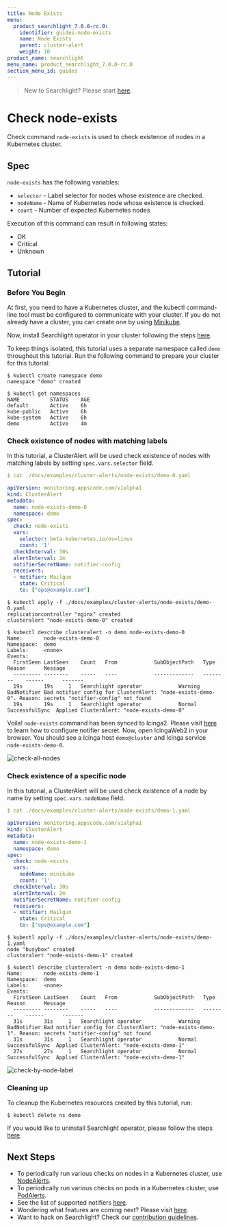 ```yaml
---
title: Node Exists
menu:
  product_searchlight_7.0.0-rc.0:
    identifier: guides-node-exists
    name: Node Exists
    parent: cluster-alert
    weight: 10
product_name: searchlight
menu_name: product_searchlight_7.0.0-rc.0
section_menu_id: guides
---
```


> New to Searchlight? Please start [here](/products/searchlight/7.0.0-rc.0/concepts/README).

# Check node-exists

Check command `node-exists` is used to check existence of nodes in a Kubernetes cluster.


## Spec
`node-exists` has the following variables:

- `selector` - Label selector for nodes whose existence are checked.
- `nodeName` - Name of Kubernetes node whose existence is checked.
- `count` - Number of expected Kubernetes nodes

Execution of this command can result in following states:

- OK
- Critical
- Unknown


## Tutorial

### Before You Begin
At first, you need to have a Kubernetes cluster, and the kubectl command-line tool must be configured to communicate with your cluster. If you do not already have a cluster, you can create one by using [Minikube](https://github.com/kubernetes/minikube).

Now, install Searchlight operator in your cluster following the steps [here](/products/searchlight/7.0.0-rc.0/setup/install).

To keep things isolated, this tutorial uses a separate namespace called `demo` throughout this tutorial. Run the following command to prepare your cluster for this tutorial:

```console
$ kubectl create namespace demo
namespace "demo" created

$ kubectl get namespaces
NAME          STATUS    AGE
default       Active    6h
kube-public   Active    6h
kube-system   Active    6h
demo          Active    4m
```

### Check existence of nodes with matching labels
In this tutorial, a ClusterAlert will be used check existence of nodes with matching labels by setting `spec.vars.selector` field.

```yaml
$ cat ./docs/examples/cluster-alerts/node-exists/demo-0.yaml

apiVersion: monitoring.appscode.com/v1alpha1
kind: ClusterAlert
metadata:
  name: node-exists-demo-0
  namespace: demo
spec:
  check: node-exists
  vars:
    selector: beta.kubernetes.io/os=linux
    count: '1'
  checkInterval: 30s
  alertInterval: 2m
  notifierSecretName: notifier-config
  receivers:
  - notifier: Mailgun
    state: Critical
    to: ["ops@example.com"]
```
```console
$ kubectl apply -f ./docs/examples/cluster-alerts/node-exists/demo-0.yaml
replicationcontroller "nginx" created
clusteralert "node-exists-demo-0" created

$ kubectl describe clusteralert -n demo node-exists-demo-0
Name:		node-exists-demo-0
Namespace:	demo
Labels:		<none>
Events:
  FirstSeen	LastSeen	Count	From			SubObjectPath	Type		Reason		Message
  ---------	--------	-----	----			-------------	--------	------		-------
  19s		19s		1	Searchlight operator			Warning		BadNotifier	Bad notifier config for ClusterAlert: "node-exists-demo-0". Reason: secrets "notifier-config" not found
  19s		19s		1	Searchlight operator			Normal		SuccessfulSync	Applied ClusterAlert: "node-exists-demo-0"
```

Voila! `node-exists` command has been synced to Icinga2. Please visit [here](/products/searchlight/7.0.0-rc.0/guides/notifiers) to learn how to configure notifier secret. Now, open IcingaWeb2 in your browser. You should see a Icinga host `demo@cluster` and Icinga service `node-exists-demo-0`.

![check-all-nodes](/products/searchlight/7.0.0-rc.0/images/cluster-alerts/node-exists/demo-0.png)


### Check existence of a specific node
In this tutorial, a ClusterAlert will be used check existence of a node by name by setting `spec.vars.nodeName` field.

```yaml
$ cat ./docs/examples/cluster-alerts/node-exists/demo-1.yaml

apiVersion: monitoring.appscode.com/v1alpha1
kind: ClusterAlert
metadata:
  name: node-exists-demo-1
  namespace: demo
spec:
  check: node-exists
  vars:
    nodeName: minikube
    count: '1'
  checkInterval: 30s
  alertInterval: 2m
  notifierSecretName: notifier-config
  receivers:
  - notifier: Mailgun
    state: Critical
    to: ["ops@example.com"]
```

```console
$ kubectl apply -f ./docs/examples/cluster-alerts/node-exists/demo-1.yaml
node "busybox" created
clusteralert "node-exists-demo-1" created

$ kubectl describe clusteralert -n demo node-exists-demo-1
Name:		node-exists-demo-1
Namespace:	demo
Labels:		<none>
Events:
  FirstSeen	LastSeen	Count	From			SubObjectPath	Type		Reason		Message
  ---------	--------	-----	----			-------------	--------	------		-------
  31s		31s		1	Searchlight operator			Warning		BadNotifier	Bad notifier config for ClusterAlert: "node-exists-demo-1". Reason: secrets "notifier-config" not found
  31s		31s		1	Searchlight operator			Normal		SuccessfulSync	Applied ClusterAlert: "node-exists-demo-1"
  27s		27s		1	Searchlight operator			Normal		SuccessfulSync	Applied ClusterAlert: "node-exists-demo-1"
```
![check-by-node-label](/products/searchlight/7.0.0-rc.0/images/cluster-alerts/node-exists/demo-1.png)


### Cleaning up
To cleanup the Kubernetes resources created by this tutorial, run:

```console
$ kubectl delete ns demo
```

If you would like to uninstall Searchlight operator, please follow the steps [here](/products/searchlight/7.0.0-rc.0/setup/uninstall).


## Next Steps
 - To periodically run various checks on nodes in a Kubernetes cluster, use [NodeAlerts](/products/searchlight/7.0.0-rc.0/concepts/alert-types/node-alert).
 - To periodically run various checks on pods in a Kubernetes cluster, use [PodAlerts](/products/searchlight/7.0.0-rc.0/concepts/alert-types/pod-alert).
 - See the list of supported notifiers [here](/products/searchlight/7.0.0-rc.0/guides/notifiers).
 - Wondering what features are coming next? Please visit [here](/products/searchlight/7.0.0-rc.0/roadmap).
 - Want to hack on Searchlight? Check our [contribution guidelines](/products/searchlight/7.0.0-rc.0/CONTRIBUTING).
